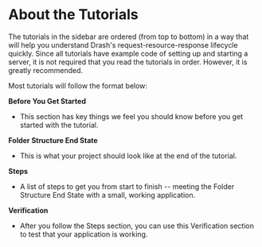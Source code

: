 # About the Tutorials

The tutorials in the sidebar are ordered (from top to bottom) in a way that will
help you understand Drash's request-resource-response lifecycle quickly. Since
all tutorials have example code of setting up and starting a server, it is not
required that you read the tutorials in order. However, it is greatly
recommended.

Most tutorials will follow the format below:

**Before You Get Started**

- This section has key things we feel you should know before you get started
  with the tutorial.

**Folder Structure End State**

- This is what your project should look like at the end of the tutorial.

**Steps**

- A list of steps to get you from start to finish -- meeting the Folder
  Structure End State with a small, working application.

**Verification**

- After you follow the Steps section, you can use this Verification section to
  test that your application is working.
